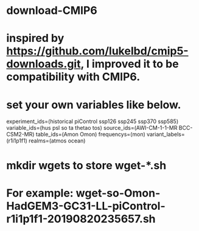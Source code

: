 # download-CMIP6
# inspired by https://github.com/lukelbd/cmip5-downloads.git, I improved it to be compatibility with CMIP6.

# set your own variables like below.
experiment_ids=(historical piControl ssp126 ssp245 ssp370 ssp585)
variable_ids=(hus psl so ta thetao tos)
source_ids=(AWI-CM-1-1-MR BCC-CSM2-MR)
table_ids=(Amon Omon)
frequencys=(mon)
variant_labels=(r1i1p1f1)
realms=(atmos ocean)

# mkdir wgets to store wget-*.sh
# For example: wget-so-Omon-HadGEM3-GC31-LL-piControl-r1i1p1f1-20190820235657.sh
